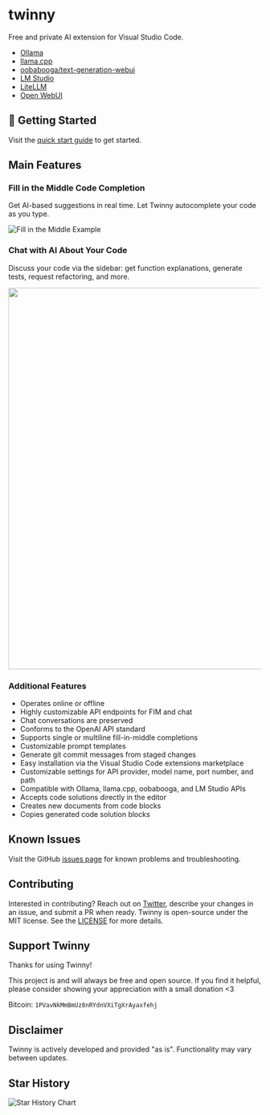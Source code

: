 # twinny

Free and private AI extension for Visual Studio Code.

- [Ollama](https://github.com/jmorganca/ollama)
- [llama.cpp](https://github.com/ggerganov/llama.cpp)
- [oobabooga/text-generation-webui](https://github.com/oobabooga/text-generation-webui)
- [LM Studio](https://github.com/lmstudio-ai)
- [LiteLLM](https://github.com/BerriAI/litellm)
- [Open WebUI](https://github.com/open-webui/open-webui)

## 🚀 Getting Started

Visit the [quick start guide](https://rjmacarthy.github.io/twinny-docs/general/quick-start/) to get started.

## Main Features

### Fill in the Middle Code Completion

Get AI-based suggestions in real time. Let Twinny autocomplete your code as you type.

![Fill in the Middle Example](https://github.com/rjmacarthy/twinny/assets/5537428/69f567c0-2700-4474-b621-6099255bc87b)

### Chat with AI About Your Code

Discuss your code via the sidebar: get function explanations, generate tests, request refactoring, and more.

<img src="https://github.com/rjmacarthy/twinny/assets/5537428/a5c5bb34-60f6-41f6-8226-c62cf4c17c1d" width="760"/>

### Additional Features

- Operates online or offline
- Highly customizable API endpoints for FIM and chat
- Chat conversations are preserved
- Conforms to the OpenAI API standard
- Supports single or multiline fill-in-middle completions
- Customizable prompt templates
- Generate git commit messages from staged changes
- Easy installation via the Visual Studio Code extensions marketplace
- Customizable settings for API provider, model name, port number, and path
- Compatible with Ollama, llama.cpp, oobabooga, and LM Studio APIs
- Accepts code solutions directly in the editor
- Creates new documents from code blocks
- Copies generated code solution blocks

## Known Issues

Visit the GitHub [issues page](https://github.com/rjmacarthy/twinny/issues) for known problems and troubleshooting.

## Contributing

Interested in contributing? Reach out on [Twitter](https://x.com/rjmacarthy), describe your changes in an issue, and submit a PR when ready. Twinny is open-source under the MIT license. See the [LICENSE](https://github.com/rjmacarthy/twinny/blob/master/LICENSE) for more details.

## Support Twinny

Thanks for using Twinny! 

This project is and will always be free and open source. If you find it helpful, please consider showing your appreciation with a small donation <3

Bitcoin: `1PVavNkMmBmUz8nRYdnVXiTgXrAyaxfehj`

## Disclaimer

Twinny is actively developed and provided "as is". Functionality may vary between updates.

## Star History

<picture>
 <source media="(prefers-color-scheme: dark)" srcset="https://api.star-history.com/svg?repos=rjmacarthy/twinny&type=Date&theme=dark" />
 <source media="(prefers-color-scheme: light)" srcset="https://api.star-history.com/svg?repos=rjmacarthy/twinny&type=Date" />
 <img alt="Star History Chart" src="https://api.star-history.com/svg?repos=rjmacarthy/twinny&type=Date" />
</picture>
